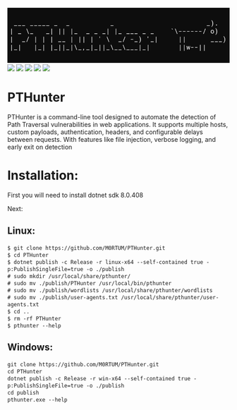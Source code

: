 ![Alt Text](images/pthbanner.gif)
![](https://img.shields.io/github/stars/Katz386/PTHunter.svg) ![](https://img.shields.io/github/forks/Katz386/PTHunter.svg) ![](https://img.shields.io/github/tag/Katz386/PTHunter.svg) ![](https://img.shields.io/github/release/Katz386/PTHunter.svg) ![](https://img.shields.io/github/issues/Katz386/PTHunter.svg)

# PTHunter
PTHunter is a command-line tool designed to automate the detection of Path Traversal vulnerabilities in web applications.
It supports multiple hosts, custom payloads, authentication, headers, and configurable delays between requests.
With features like file injection, verbose logging, and early exit on detection

# Installation:

First you will need to install dotnet sdk 8.0.408

Next:

## Linux:
```
$ git clone https://github.com/M0RTUM/PTHunter.git
$ cd PTHunter
$ dotnet publish -c Release -r linux-x64 --self-contained true -p:PublishSingleFile=true -o ./publish
# sudo mkdir /usr/local/share/pthunter/
# sudo mv ./publish/PTHunter /usr/local/bin/pthunter
# sudo mv ./publish/wordlists /usr/local/share/pthunter/wordlists
# sudo mv ./publish/user-agents.txt /usr/local/share/pthunter/user-agents.txt
$ cd ..
$ rm -rf PTHunter
$ pthunter --help
```
## Windows:
```
git clone https://github.com/M0RTUM/PTHunter.git
cd PTHunter
dotnet publish -c Release -r win-x64 --self-contained true -p:PublishSingleFile=true -o ./publish
cd publish
pthunter.exe --help
```
